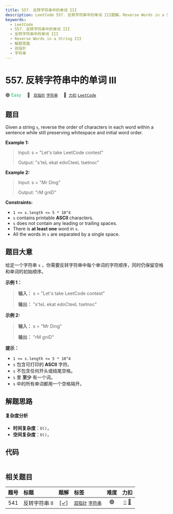 ```yaml
---
title: 557. 反转字符串中的单词 III
description: LeetCode 557. 反转字符串中的单词 III题解，Reverse Words in a String III，包含解题思路、复杂度分析以及完整的 JavaScript 代码实现。
keywords:
  - LeetCode
  - 557. 反转字符串中的单词 III
  - 反转字符串中的单词 III
  - Reverse Words in a String III
  - 解题思路
  - 双指针
  - 字符串
---
```


# 557. 反转字符串中的单词 III

🟢 <font color=#15bd66>Easy</font>&emsp; 🔖&ensp; [`双指针`](/tag/two-pointers.md) [`字符串`](/tag/string.md)&emsp; 🔗&ensp;[`力扣`](https://leetcode.cn/problems/reverse-words-in-a-string-iii) [`LeetCode`](https://leetcode.com/problems/reverse-words-in-a-string-iii)

## 题目

Given a string `s`, reverse the order of characters in each word within a
sentence while still preserving whitespace and initial word order.



**Example 1:**

> Input: s = "Let's take LeetCode contest"
> 
> Output: "s'teL ekat edoCteeL tsetnoc"

**Example 2:**

> Input: s = "Mr Ding"
> 
> Output: "rM gniD"

**Constraints:**

  * `1 <= s.length <= 5 * 10^4`
  * `s` contains printable **ASCII** characters.
  * `s` does not contain any leading or trailing spaces.
  * There is **at least one** word in `s`.
  * All the words in `s` are separated by a single space.


## 题目大意

给定一个字符串 `s` ，你需要反转字符串中每个单词的字符顺序，同时仍保留空格和单词的初始顺序。



**示例 1：**

> 
> 
> 
> 
> 
> **输入：** s = "Let's take LeetCode contest"
> 
> **输出：** "s'teL ekat edoCteeL tsetnoc"
> 
> 

**示例 2:**

> 
> 
> 
> 
> 
> **输入：** s = "Mr Ding"
> 
> **输出：** "rM gniD"
> 
> 



********提示：********

  * `1 <= s.length <= 5 * 10^4`
  * `s` 包含可打印的 **ASCII** 字符。
  * `s` 不包含任何开头或结尾空格。
  * `s` 里 **至少** 有一个词。
  * `s` 中的所有单词都用一个空格隔开。


## 解题思路

#### 复杂度分析

- **时间复杂度**：`O()`，
- **空间复杂度**：`O()`，

## 代码

```javascript

```

## 相关题目

<!-- prettier-ignore -->
| 题号 | 标题 | 题解 | 标签 | 难度 | 力扣 |
| :------: | :------ | :------: | :------ | :------: | :------: |
| 541 | 反转字符串 II | [[✓]](/problem/0541.md) |  [`双指针`](/tag/two-pointers.md) [`字符串`](/tag/string.md) | 🟢 | [🀄️](https://leetcode.cn/problems/reverse-string-ii) [🔗](https://leetcode.com/problems/reverse-string-ii) |